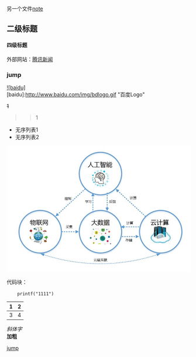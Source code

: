 
另一个文件[note](note.md)
## 二级标题
#### 四级标题
外部网站：[腾讯新闻](https://news.qq.com/)
### <span id="jump1">jump</span>

[![baidu]](http://baidu.com)  
[baidu]:http://www.baidu.com/img/bdlogo.gif "百度Logo" 

~~1~~

>>1

- 无序列表1
- 无序列表2



![目录图片](https://github.com/masterbbshenme/wzlbbbb-/blob/main/mmp.jpg)


代码块：<br/>
```
	printf("1111")
```

|1|2|
|----|-----|
|3 |4   |

_斜体字_  <br/>
**加粗**

[jump](#jump1)

